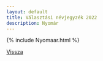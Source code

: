 ```yaml
---
layout: default
title: Választási névjegyzék 2022
description: Nyomár
---
```


{% include Nyomaar.html %}

[Vissza](./)